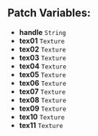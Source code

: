 ## Patch Variables:

* __handle__ ```String```
* __tex01__ ```Texture```
* __tex02__ ```Texture```
* __tex03__ ```Texture```
* __tex04__ ```Texture```
* __tex05__ ```Texture```
* __tex06__ ```Texture```
* __tex07__ ```Texture```
* __tex08__ ```Texture```
* __tex09__ ```Texture```
* __tex10__ ```Texture```
* __tex11__ ```Texture```

